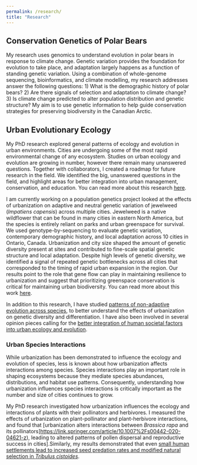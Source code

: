 ```yaml
---
permalink: /research/
title: "Research"
---
```


## Conservation Genetics of Polar Bears

My research uses genomics to understand evolution in polar bears in response to climate change. Genetic variation provides the foundation for evolution to take place, and adaptation largely happens as a function of standing genetic variation. Using a combination of whole-genome sequencing, bioinformatics, and climate modelling, my research addresses answer the following questions: 1) What is the demographic history of polar bears? 2) Are there signals of selection and adaptation to climate change? 3) Is climate change predicted to alter population distribution and genetic structure? My aim is to use genetic information to help guide conservation strategies for preserving biodiversity in the Canadian Arctic.

## Urban Evolutionary Ecology

My PhD research explored general patterns of ecology and evolution in urban environments. Cities are undergoing some of the most rapid environmental change of any ecosystem. Studies on urban ecology and evolution are growing in number, however there remain many unanswered questions. Together with collaborators, I created a roadmap for future research in the field. We identified the big, unanswered questions in the field, and highlight areas for better integration into urban management, conservation, and education. You can read more about this research [here](https://onlinelibrary.wiley.com/doi/full/10.1111/eva.12734).

I am currently working on a population genetics project looked at the effects of urbanization on adaptive and neutral genetic variation of jewelweed (*Impatiens capensis*) across multiple cities. Jewelweed is a native wildflower that can be found in many cities in eastern North America, but the species is entirely reliant on parks and urban greenspace for survival. We used genotype-by-sequencing to evaluate genetic variation, contemporary demographic history, and local adaptation across 10 cities in Ontario, Canada. Urbanization and city size shaped the amount of genetic diversity present at sites and contributed to fine-scale spatial genetic structure and local adaptation. Despite high levels of genetic diversity, we identified a signal of repeated genetic bottlenecks across all cities that corresponded to the timing of rapid urban expansion in the region. Our results point to the role that gene flow can play in maintaining resilience to urbanization and suggest that prioritizing greenspace conservation is critical for maintaining urban biodiversity. You can read more about this work [here](https://doi.org/10.22541/au.173884755.59553944/v1).


In addition to this research, I have studied [patterns of non-adaptive evolution across species](https://onlinelibrary.wiley.com/doi/abs/10.1111/mec.15221), to better understand the effects of urbanization on genetic diversity and differentiation. I have also been involved in several opinion pieces calling for the [better integration of human societal factors into urban ecology and evolution](https://onlinelibrary.wiley.com/doi/full/10.1111/eva.13065).

### Urban Species Interactions

While urbanization has been demonstrated to influence the ecology and evolution of species, less is known about how urbanization affects interactions among species. Species interactions play an important role in shaping ecosystems because they mediate species abundances, distributions, and habitat use patterns. Consequently, understanding how urbanization influences species interactions is critically important as the number and size of cities continues to grow.

My PhD research investigated how urbanization influences the ecology and interactions of plants with their pollinators and herbivores. I measured the effects of urbanization on plant-pollinator and plant-herbivore interactions, and found that [urbanization alters interactions between *Brassica rapa* and its pollinators]https://link.springer.com/article/10.1007%2Fs00442-020-04621-z), leading to altered patterns of pollen dispersal and reproductive success in cities].Similarly, my results demonstrated that even [small human settlements lead to increased seed predation rates and modified natural selection in *Tribulus cistoides*](https://onlinelibrary.wiley.com/doi/full/10.1002/ece3.8236).

